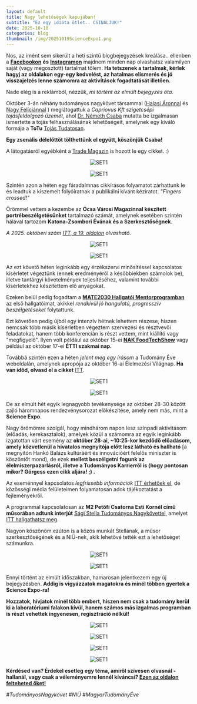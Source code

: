 ```yaml
---
layout: default
title: Nagy lehetőségek kapujában!
subtitle: "Ez egy idióta ötlet.. CSINÁLJUK!"
date: 2025-10-18 
categories: blog
thumbnail: /img/20251019ScienceExpo1.png
---
```


Nos, az imént sem sikerült a heti szintű blogbejegyzések kreálása.. ellenben a  [**Facebookon**](https://www.facebook.com/profile.php?id=61575576670042) **és** [**Instagramon**](https://www.instagram.com/boncsibalazs_tudomanynagykovet/) majdnem minden nap olvashatsz valamilyen saját (vagy megosztott) tartalmat tőlem.
**Ha tetszenek a tartalmak, kérlek hagyj az oldalakon egy-egy kedvelést, az hatalmas elismerés és jó visszajelzés lenne számomra az aktivitások fogadtatását illetően.**


Nade elég is a reklámból, nézzük, _mi történt az elmúlt bejegyzés óta._

Október 3-án néhány tudományos nagykövet társammal  ([Halasi Áronnal](https://www.facebook.com/profile.php?id=61575395624488) és [Nagy Felíciánnal](https://www.facebook.com/space.felician) ) meglátogattuk a _Capriovus Kft szigetcsépi tojásfeldolgozó üzemét_, ahol [Dr. Németh Csaba](https://igenyesferfi.hu/uzlet-siker/dr-nemeth-csaba-bebizonyitotta-valoban-tojasbol-lesz-a-csoda.php) mutatta be izgalmasan ismertette a tojás felhasználásának lehetőségeit, amelynek egy kiváló formája a **ToTu** [Tojás Tudatosan](https://capriovus.eu/totu-termekek/).

**Egy zsenális délelőttöt tölthettünk el együtt, köszönjük Csaba!**

A látogatásról egyébként a [Trade Magazin](https://trademagazin.hu/hu/tudomanyos-nagykovetek-latogattak-a-szigetcsepi-tojasfeldolgozo-uzembe/?fbclid=IwY2xjawNgEgFleHRuA2FlbQIxMQABHhN-ABX8NlNfAUjQl10Ces4v1cnXhsq1Bp3tMfZLyjeqbtlc1D8NGXifmuBz_aem_G01rq9y31BxP3v24YeDKwA) is hozott le egy cikket. :)


<p align="center">
  <img src="/img/20251019ToTu1.png" alt="SET1" style="max-width:50%;">
</p>


<p align="center">
  <img src="/img/20251019ToTu2.jpg" alt="SET1" style="max-width:50%;">
</p>

Szintén azon a héten egy fáradalmnas cikkírásos folyamatot zárhattunk le és leadtuk a kiszemelt folyóíratnak a publikálni kívánt kéziratot. _"Fingers crossed!"_


Örömmel vettem a kezembe az **Ócsa Városi Magazinnal készített portrébeszélgetésünket** tartalmazó számát, amelynek esetében szintén hálával tartozom **Katona-Zsombori Évának és a Szerkesztőségnek**.

_A 2025. októberi szám [ITT, a 19. oldalon](https://ocsa.hu/magazin/2025.-oktoberi-szam_112923.pdf) olvasható._

<p align="center">
  <img src="/img/20251019Cikk1.png" alt="SET1" style="max-width:50%;">
</p>

<p align="center">
  <img src="/img/20251019Cikk2.png" alt="SET1" style="max-width:50%;">
</p>

Az ezt követő héten leginkább egy érzékszervi minősítéssel kapcsolatos kísérletet végeztünk (ennek eredményéről a későbbiekben számolok be), illetve tantárgyi követelmények teljesítéséhez, valamint további kísérletekhez készítettem elő anyagokat.

Ezeken belül pedig fogadtam a [**MATE2030 Hallgatói Mentorprogramban**](https://uni-mate.hu/hallgat%C3%B3i-mentorprogram) az első hallgatóimat, akikkel _rendkívül jó hangulatú, progresszív beszélgetéseket_ folytattunk.

Ezt követően pedig újból egy intenzív hétnek lehettem részese, hiszen nemcsak több másik kísérletben végeztem szervezési és résztvevői feladatokat, hanem több konferencián is részt vettem, mint kiállító vagy "megfigyelő". 
Ilyen volt például az október 15-ei [**NAK FoodTechShow**](https://www.nak.hu/sajto/sajtokozlemenyek/109414-sikerrel-zarult-a-foodtechshow) vagy például az október 17-ei **ÉTTI szakmai nap.**

Továbbá szintén ezen a héten _jelent meg egy írásom_ a Tudomány Éve weboldalán, amelynek apropója az október 16-ai Élelmezési Világnap. **Ha van időd, olvasd el a cikket** [ITT](https://www.tudomanyeve.hu/post/ne-etesd-a-kukat-avagy-azok-volnank-mint-amit-nem-eszunk-meg).

<p align="center">
  <img src="/img/20251019ÉlelmCikk.png" alt="SET1" style="max-width:50%;">
</p>

<p align="center">
  <img src="/img/20251019NAK.png" alt="SET1" style="max-width:50%;">
</p>

De az elmúlt hét egyik legnagyobb tevékenysége az október 28-30 között zajló háromnapos rendezvénysorozat előkészítése, amely nem más, mint a **Science Expo**. 

Nagy örömömre szolgál, hogy mindhárom napon lesz színpadi aktivitásom (előadás, kerekasztalok), amelyek közül a számomra az egyik leginkább izgatottan várt esemény az **október 28-ai, ~10:25-kor kezdődő előadásom, amely közvetlenül a hivatalos megnyitója előtt lesz látható és hallható** [a megnyitón Hankó Balázs kultúráért és innovációért felelős miniszter is köszöntőt mond), de ezek **mellett beszélgetni fogunk az élelmiszerpazarlásról, illetve a Tudományos Karrierről is (hogy pontosan mikor? Görgess ezen cikk aljára! ;) .**

Az eseménnyel kapcsolatos _legfrissebb információk_ [ITT érhetőek el](https://www.facebook.com/events/1477338803539713), de közösségi média felületeimen folyamatosan adok tájékoztatást a fejleményekről.

A programmal kapcsolatosan az **M2 Petőfi Csatorna Esti Kornél című műsorában adtunk interjút** [Sági Stella Tudományos Nagykövettel](https://www.facebook.com/ssagistella), amelyet [ITT hallgathatsz meg](https://mediaklikk.hu/video/2025/10/16/science-expo-2025). 

Nagyon köszönöm ezúton is a közös munkát Stellának, a műsor szerkesztőségének és a NIÜ-nek, akik lehetővé tették ezt a lehetőséget számunkra.


<p align="center">
  <img src="/img/20251019M21.png" alt="SET1" style="max-width:50%;">
</p>

<p align="center">
  <img src="/img/20251019M22.png" alt="SET1" style="max-width:50%;">
</p>

Ennyi történt az elmúlt időszakban, hamarosan jelentkezem egy új bejegyzésben. 
**Addig is vigyázzatok magatokra és minél többen gyertek a Science Expo-ra!**

**Hozzatok, hívjatok minél több embert, hiszen nem csak a tudomány kerül ki a laboratóriumi falakon kívül, hanem számos más izgalmas programban is részt vehettek ingyenesen, regisztráció nélkül!**

<p align="center">
  <img src="/img/20251019ScienceExpo0.png" alt="SET1" style="max-width:50%;">
</p>

<p align="center">
  <img src="/img/20251019Science Expo_1.png" alt="SET1" style="max-width:50%;">
</p>

<p align="center">
  <img src="/img/20251019Science Expo_2.png" alt="SET1" style="max-width:50%;">
</p>

<p align="center">
  <img src="/img/20251019Science Expo_3.png" alt="SET1" style="max-width:50%;">
</p>

**Kérdésed van? Érdekel esetleg egy téma, amiről szívesen olvasnál - hallanál, vagy csak a véleményemre lennél kíváncsi? [Ezen az oldalon felteheted őket!](https://www.facebook.com/profile.php?id=61575576670042)**

*#TudományosNagykövet #NIÜ #MagyarTudományÉve*


